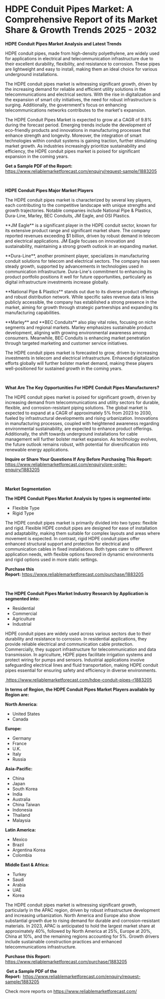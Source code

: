 <p><h1>HDPE Conduit Pipes Market: A Comprehensive Report of its Market Share & Growth Trends 2025 - 2032</h1></p><p><strong>HDPE Conduit Pipes Market Analysis and Latest Trends</strong></p>
<p><p>HDPE conduit pipes, made from high-density polyethylene, are widely used for applications in electrical and telecommunication infrastructure due to their excellent durability, flexibility, and resistance to corrosion. These pipes are lightweight and easy to install, making them an ideal choice for various underground installations. </p><p>The HDPE conduit pipes market is witnessing significant growth, driven by the increasing demand for reliable and efficient utility solutions in the telecommunications and electrical sectors. With the rise in digitalization and the expansion of smart city initiatives, the need for robust infrastructure is surging. Additionally, the government's focus on enhancing telecommunications networks contributes to the market's expansion. </p><p>The HDPE Conduit Pipes Market is expected to grow at a CAGR of 9.8% during the forecast period. Emerging trends include the development of eco-friendly products and innovations in manufacturing processes that enhance strength and longevity. Moreover, the integration of smart technologies within conduit systems is gaining traction, further stimulating market growth. As industries increasingly prioritize sustainability and efficiency, the HDPE conduit pipes market is poised for significant expansion in the coming years.</p></p>
<p><strong>Get a Sample PDF of the Report:&nbsp;</strong> <a href="https://www.reliablemarketforecast.com/enquiry/request-sample/1883205?utm_campaign=3169&utm_medium=2&utm_source=Github&utm_content=ia&utm_term=03042025&utm_id=hdpe-conduit-pipes">https://www.reliablemarketforecast.com/enquiry/request-sample/1883205</a></p>
<p>&nbsp;</p>
<p><strong>HDPE Conduit Pipes Major Market Players</strong></p>
<p><p>The HDPE conduit pipes market is characterized by several key players, each contributing to the competitive landscape with unique strengths and growth trajectories. Notable companies include National Pipe & Plastics, Dura-Line, Marley, BEC Conduits, JM Eagle, and OSI Plastics.</p><p>**JM Eagle** is a significant player in the HDPE conduit sector, known for its extensive product range and significant market share. The company reported revenues exceeding $1 billion, driven by robust demand in telecom and electrical applications. JM Eagle focuses on innovation and sustainability, maintaining a strong growth outlook in an expanding market.</p><p>**Dura-Line**, another prominent player, specializes in manufacturing conduit solutions for telecom and electrical sectors. The company has seen steady growth, supported by advancements in technologies used in communication infrastructure. Dura-Line's commitment to enhancing its product portfolio positions it well for future opportunities, particularly as digital infrastructure investments increase globally.</p><p>**National Pipe & Plastics** stands out due to its diverse product offerings and robust distribution network. While specific sales revenue data is less publicly accessible, the company has established a strong presence in the market, aiming for growth through strategic partnerships and expanding its manufacturing capabilities.</p><p>**Marley** and **BEC Conduits** also play vital roles, focusing on niche segments and regional markets. Marley emphasizes sustainable product development, aligning with growing environmental awareness among consumers. Meanwhile, BEC Conduits is enhancing market penetration through targeted marketing and customer service initiatives.</p><p>The HDPE conduit pipes market is forecasted to grow, driven by increasing investments in telecom and electrical infrastructure. Enhanced digitalization efforts globally will further bolster market demand, making these players well-positioned for sustained growth in the coming years.</p></p>
<p>&nbsp;</p>
<p><strong>What Are The Key Opportunities For HDPE Conduit Pipes Manufacturers?</strong></p>
<p><p>The HDPE conduit pipes market is poised for significant growth, driven by increasing demand from telecommunications and utility sectors for durable, flexible, and corrosion-resistant piping solutions. The global market is expected to expand at a CAGR of approximately 5% from 2023 to 2030, fueled by infrastructural developments and rising urbanization. Innovations in manufacturing processes, coupled with heightened awareness regarding environmental sustainability, are expected to enhance product offerings. Additionally, the shift towards underground installations for cable management will further bolster market expansion. As technology evolves, the future outlook remains robust, with potential for diversification into renewable energy applications.</p></p>
<p><strong>Inquire or Share Your Questions If Any Before Purchasing This Report:</strong> <a href="https://www.reliablemarketforecast.com/enquiry/pre-order-enquiry/1883205?utm_campaign=3169&utm_medium=2&utm_source=Github&utm_content=ia&utm_term=03042025&utm_id=hdpe-conduit-pipes">https://www.reliablemarketforecast.com/enquiry/pre-order-enquiry/1883205</a></p>
<p>&nbsp;</p>
<p><strong>Market Segmentation</strong></p>
<p><strong>The HDPE Conduit Pipes Market Analysis by types is segmented into:</strong></p>
<p><ul><li>Flexible Type</li><li>Rigid Type</li></ul></p>
<p><p>The HDPE conduit pipes market is primarily divided into two types: flexible and rigid. Flexible HDPE conduit pipes are designed for ease of installation and adaptability, making them suitable for complex layouts and areas where movement is expected. In contrast, rigid HDPE conduit pipes offer enhanced structural support and protection for electrical and communication cables in fixed installations. Both types cater to different application needs, with flexible options favored in dynamic environments and rigid options used in more static settings.</p></p>
<p><strong>Purchase this Report:&nbsp;</strong><a href="https://www.reliablemarketforecast.com/purchase/1883205?utm_campaign=3169&utm_medium=2&utm_source=Github&utm_content=ia&utm_term=03042025&utm_id=hdpe-conduit-pipes">https://www.reliablemarketforecast.com/purchase/1883205</a></p>
<p>&nbsp;</p>
<p><strong>The HDPE Conduit Pipes Market Industry Research by Application is segmented into:</strong></p>
<p><ul><li>Residential</li><li>Commercial</li><li>Agriculture</li><li>Industrial</li></ul></p>
<p><p>HDPE conduit pipes are widely used across various sectors due to their durability and resistance to corrosion. In residential applications, they provide reliable electrical and communication cable protection. Commercially, they support infrastructure for telecommunication and data transmission. In agriculture, HDPE pipes facilitate irrigation systems and protect wiring for pumps and sensors. Industrial applications involve safeguarding electrical lines and fluid transportation, making HDPE conduit pipes essential for ensuring safety and efficiency in diverse environments.</p></p>
<p><a href="https://www.reliablemarketforecast.com/hdpe-conduit-pipes-r1883205?utm_campaign=3169&utm_medium=2&utm_source=Github&utm_content=ia&utm_term=03042025&utm_id=hdpe-conduit-pipes">&nbsp;https://www.reliablemarketforecast.com/hdpe-conduit-pipes-r1883205</a></p>
<p><strong>In terms of Region, the HDPE Conduit Pipes Market Players available by Region are:</strong></p>
<p>
    <p> <strong> North America: </strong>
        <ul>
            <li>United States</li>
            <li>Canada</li>
        </ul>
        </p> 
    <p> <strong> Europe: </strong>
        <ul>
            <li>Germany</li>
            <li>France</li>
            <li>U.K.</li>
            <li>Italy</li>
            <li>Russia</li>
        </ul>
        </p> 
    <p> <strong> Asia-Pacific: </strong>
        <ul>
            <li>China</li>
            <li>Japan</li>
            <li>South Korea</li>
            <li>India</li>
            <li>Australia</li>
            <li>China Taiwan</li>
            <li>Indonesia</li>
            <li>Thailand</li>
            <li>Malaysia</li>
        </ul>
        </p> 
    <p> <strong> Latin America: </strong>
        <ul>
            <li>Mexico</li>
            <li>Brazil</li>
            <li>Argentina Korea</li>
            <li>Colombia</li>
        </ul>
        </p> 
    <p> <strong> Middle East & Africa: </strong>
        <ul>
            <li>Turkey</li>
            <li>Saudi</li>
            <li>Arabia</li>
            <li>UAE</li>
            <li>Korea</li>
        </ul>
    </p>
    </p>
<p><p>The HDPE conduit pipes market is witnessing significant growth, particularly in the APAC region, driven by robust infrastructure development and increasing urbanization. North America and Europe also show substantial growth due to rising demand for durable and corrosion-resistant materials. In 2023, APAC is anticipated to hold the largest market share at approximately 40%, followed by North America at 25%, Europe at 20%, China at 10%, and the remaining regions accounting for 5%. Growth drivers include sustainable construction practices and enhanced telecommunications infrastructure.</p></p>
<p><strong>Purchase this Report: </strong><a href="https://www.reliablemarketforecast.com/purchase/1883205?utm_campaign=3169&utm_medium=2&utm_source=Github&utm_content=ia&utm_term=03042025&utm_id=hdpe-conduit-pipes">https://www.reliablemarketforecast.com/purchase/1883205</a></p>
<p>&nbsp;<strong>Get a Sample PDF of the Report:&nbsp;&nbsp;</strong><a href="https://www.reliablemarketforecast.com/enquiry/request-sample/1883205?utm_campaign=3169&utm_medium=2&utm_source=Github&utm_content=ia&utm_term=03042025&utm_id=hdpe-conduit-pipes">https://www.reliablemarketforecast.com/enquiry/request-sample/1883205</a></p>
<p><strong></strong></p>
<p>Check more reports on <a href="https://www.reliablemarketforecast.com/?utm_campaign=3169&utm_medium=2&utm_source=Github&utm_content=ia&utm_term=03042025&utm_id=hdpe-conduit-pipes">https://www.reliablemarketforecast.com/</a></p>